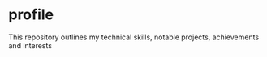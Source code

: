 # profile
This repository outlines my technical skills, notable projects, achievements and interests
